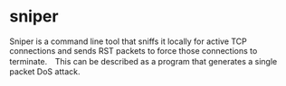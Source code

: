 # sniper
Sniper is a command line tool that sniffs it locally for active TCP connections and sends RST packets to force those connections to terminate.　This can be described as a program that generates a single packet DoS attack.
